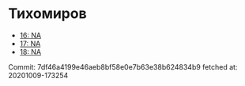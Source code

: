 # Тихомиров
- [16: NA](16.md)
- [17: NA](17.md)
- [18: NA](18.md)

Commit: 7df46a4199e46aeb8bf58e0e7b63e38b624834b9
 fetched at: 20201009-173254
